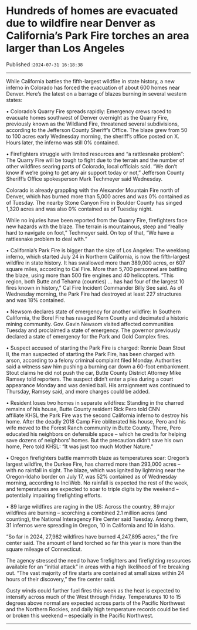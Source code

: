 # Hundreds of homes are evacuated due to wildfire near Denver as California’s Park Fire torches an area larger than Los Angeles

Published :`2024-07-31 16:18:38`

---

While California battles the fifth-largest wildfire in state history, a new inferno in Colorado has forced the evacuation of about 600 homes near Denver. Here’s the latest on a barrage of blazes burning in several western states:

• Colorado’s Quarry Fire spreads rapidly: Emergency crews raced to evacuate homes southwest of Denver overnight as the Quarry Fire, previously known as the Wildland Fire, threatened several subdivisions, according to the Jefferson County Sheriff’s Office. The blaze grew from 50 to 100 acres early Wednesday morning, the sheriff’s office posted on X. Hours later, the inferno was still 0% contained.

• Firefighters struggle with limited resources and “a rattlesnake problem”: The Quarry Fire will be tough to fight due to the terrain and the number of other wildfires searing parts of Colorado, local officials said. “We don’t know if we’re going to get any air support today or not,” Jefferson County Sheriff’s Office spokesperson Mark Techmeyer said Wednesday.

Colorado is already grappling with the Alexander Mountain Fire north of Denver, which has burned more than 5,000 acres and was 0% contained as of Tuesday. The nearby Stone Canyon Fire in Boulder County has singed 1,320 acres and was also 0% contained as of Tuesday night.

While no injuries have been reported from the Quarry Fire, firefighters face new hazards with the blaze. The terrain is mountainous, steep and “really hard to navigate on foot,” Techmeyer said. On top of that, “We have a rattlesnake problem to deal with.”

• California’s Park Fire is bigger than the size of Los Angeles: The weeklong inferno, which started July 24 in Northern California, is now the fifth-largest wildfire in state history. It has swallowed more than 389,000 acres, or 607 square miles, according to Cal Fire. More than 5,700 personnel are battling the blaze, using more than 500 fire engines and 40 helicopters. “This region, both Butte and Tehama (counties) … has had four of the largest 10 fires known in history,” Cal Fire Incident Commander Billy See said. As of Wednesday morning, the Park Fire had destroyed at least 227 structures and was 18% contained.

• Newsom declares state of emergency for another wildfire: In Southern California, the Borel Fire has ravaged Kern County and decimated a historic mining community. Gov. Gavin Newsom visited affected communities Tuesday and proclaimed a state of emergency. The governor previously declared a state of emergency for the Park and Gold Complex fires.

• Suspect accused of starting the Park Fire is charged: Ronnie Dean Stout II, the man suspected of starting the Park Fire, has been charged with arson, according to a felony criminal complaint filed Monday. Authorities said a witness saw him pushing a burning car down a 60-foot embankment. Stout claims he did not push the car, Butte County District Attorney Mike Ramsey told reporters. The suspect didn’t enter a plea during a court appearance Monday and was denied bail. His arraignment was continued to Thursday, Ramsey said, and more charges could be added.

• Resident loses two homes in separate wildfires: Standing in the charred remains of his house, Butte County resident Rick Pero told CNN affiliate KHSL the Park Fire was the second California inferno to destroy his home. After the deadly 2018 Camp Fire obliterated his house, Pero and his wife moved to the Forest Ranch community in Butte County. There, Pero educated his neighbors on defensible space – which he credits for helping save dozens of neighbors’ homes. But the precaution didn’t save his own home, Pero told KHSL: “It was just too much Mother Nature.”

• Oregon firefighters battle mammoth blaze as temperatures soar: Oregon’s largest wildfire, the Durkee Fire, has charred more than 293,000 acres – with no rainfall in sight. The blaze, which was ignited by lightning near the Oregon-Idaho border on July 17, was 52% contained as of Wednesday morning, according to InciWeb. No rainfall is expected the rest of the week, and temperatures are expected to soar to triple digits by the weekend – potentially impairing firefighting efforts.

• 89 large wildfires are raging in the US: Across the country, 89 major wildfires are burning – scorching a combined 2.1 million acres (and counting), the National Interagency Fire Center said Tuesday. Among them, 31 infernos were spreading in Oregon, 10 in California and 10 in Idaho.

“So far in 2024, 27,982 wildfires have burned 4,247,895 acres,” the fire center said. The amount of land torched so far this year is more than the square mileage of Connecticut.

The agency stressed the need to have firefighters and firefighting resources available for an “initial attack” in areas with a high likelihood of fire breaking out. “The vast majority of fire starts are contained at small sizes within 24 hours of their discovery,” the fire center said.

Gusty winds could further fuel fires this week as the heat is expected to intensify across much of the West through Friday. Temperatures 10 to 15 degrees above normal are expected across parts of the Pacific Northwest and the Northern Rockies, and daily high temperature records could be tied or broken this weekend – especially in the Pacific Northwest.

---

